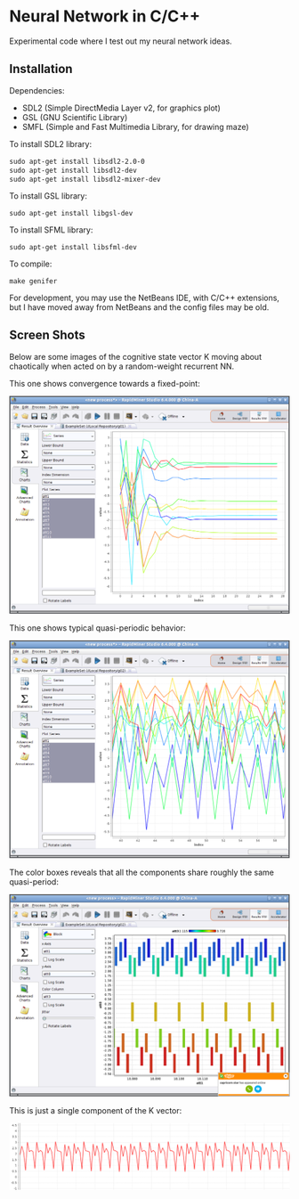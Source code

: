 # Neural Network in C/C++

Experimental code where I test out my neural network ideas.

Installation
------------

Dependencies:

- SDL2 (Simple DirectMedia Layer v2, for graphics plot)
- GSL (GNU Scientific Library)
- SMFL (Simple and Fast Multimedia Library, for drawing maze)

To install SDL2 library:

	sudo apt-get install libsdl2-2.0-0
	sudo apt-get install libsdl2-dev
	sudo apt-get install libsdl2-mixer-dev

To install GSL library:

	sudo apt-get install libgsl-dev

To install SFML library:

	sudo apt-get install libsfml-dev

To compile:

	make genifer

For development, you may use the NetBeans IDE, with C/C++ extensions, but I have moved away from NetBeans and the config files may be old.

Screen Shots
------------

Below are some images of the cognitive state vector K moving about chaotically when acted on by a random-weight recurrent NN.

This one shows convergence towards a fixed-point:

<img src="https://raw.githubusercontent.com/Cybernetic1/genifer5-c/master/K-wandering-fixed-point.png" title="Fixed point"/>

This one shows typical quasi-periodic behavior:

<img src="https://raw.githubusercontent.com/Cybernetic1/genifer5-c/master/K-wandering-quasi-orbit.png" title="Quasi-periodic"/>

The color boxes reveals that all the components share roughly the same quasi-period:

<img src="https://raw.githubusercontent.com/Cybernetic1/genifer5-c/master/K-wandering-color-boxes.png" title="Color boxes showing regularity of orbit"/>

This is just a single component of the K vector:

<img src="https://raw.githubusercontent.com/Cybernetic1/genifer5-c/master/K-wandering-1-component.png" title="Single component of the K vector"/>
